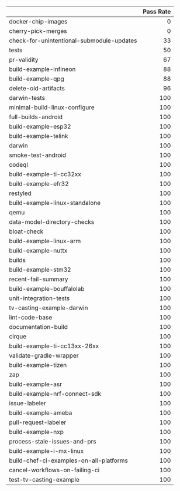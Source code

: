 |                                           |   Pass Rate |
|:------------------------------------------|------------:|
| docker-chip-images                        |           0 |
| cherry-pick-merges                        |           0 |
| check-for-unintentional-submodule-updates |          33 |
| tests                                     |          50 |
| pr-validity                               |          67 |
| build-example-infineon                    |          88 |
| build-example-qpg                         |          88 |
| delete-old-artifacts                      |          96 |
| darwin-tests                              |         100 |
| minimal-build-linux-configure             |         100 |
| full-builds-android                       |         100 |
| build-example-esp32                       |         100 |
| build-example-telink                      |         100 |
| darwin                                    |         100 |
| smoke-test-android                        |         100 |
| codeql                                    |         100 |
| build-example-ti-cc32xx                   |         100 |
| build-example-efr32                       |         100 |
| restyled                                  |         100 |
| build-example-linux-standalone            |         100 |
| qemu                                      |         100 |
| data-model-directory-checks               |         100 |
| bloat-check                               |         100 |
| build-example-linux-arm                   |         100 |
| build-example-nuttx                       |         100 |
| builds                                    |         100 |
| build-example-stm32                       |         100 |
| recent-fail-summary                       |         100 |
| build-example-bouffalolab                 |         100 |
| unit-integration-tests                    |         100 |
| tv-casting-example-darwin                 |         100 |
| lint-code-base                            |         100 |
| documentation-build                       |         100 |
| cirque                                    |         100 |
| build-example-ti-cc13xx-26xx              |         100 |
| validate-gradle-wrapper                   |         100 |
| build-example-tizen                       |         100 |
| zap                                       |         100 |
| build-example-asr                         |         100 |
| build-example-nrf-connect-sdk             |         100 |
| issue-labeler                             |         100 |
| build-example-ameba                       |         100 |
| pull-request-labeler                      |         100 |
| build-example-nxp                         |         100 |
| process-stale-issues-and-prs              |         100 |
| build-example-i-mx-linux                  |         100 |
| build-chef-ci-examples-on-all-platforms   |         100 |
| cancel-workflows-on-failing-ci            |         100 |
| test-tv-casting-example                   |         100 |